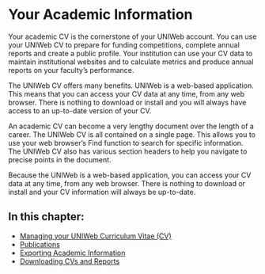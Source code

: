 # Your Academic Information

Your academic CV is the cornerstone of your UNIWeb account. You can use your UNIWeb CV to prepare for funding competitions, complete annual reports and create a public profile. Your institution can use your CV data to maintain institutional websites and to calculate metrics and produce annual reports on your faculty’s performance.

The UNIWeb CV offers many benefits. UNIWeb is a web-based application. This means that you can access your CV data at any time, from any web browser. There is nothing to download or install and you will always have access to an up-to-date version of your CV.

An academic CV can become a very lengthy document over the length of a career. The UNIWeb CV is all contained on a single page. This allows you to use your web browser’s Find function to search for specific information. The UNIWeb CV also has various section headers to help you navigate to precise points in the document.

Because the UNIWeb is a web-based application, you can access your CV data at any time, from any web browser. There is nothing to download or install and your CV information will always be up-to-date.

## In this chapter:

* [Managing your UNIWeb Curriculum Vitae \(CV\)](your-uniweb-curriculum-vitae-cv.md)
* [Publications](publications-1.md)
* [Exporting Academic Information](applying-for-funding-with-the-canadian-common-cv.md)
* [Downloading CVs and Reports](downloading-cvs-and-reports.md)

